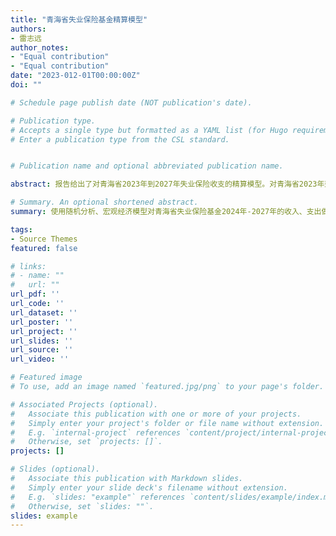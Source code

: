 ```yaml
---
title: "青海省失业保险基金精算模型"
authors:
- 雷志远
author_notes:
- "Equal contribution"
- "Equal contribution"
date: "2023-012-01T00:00:00Z"
doi: ""

# Schedule page publish date (NOT publication's date).

# Publication type.
# Accepts a single type but formatted as a YAML list (for Hugo requirements).
# Enter a publication type from the CSL standard.


# Publication name and optional abbreviated publication name.

abstract: 报告给出了对青海省2023年到2027年失业保险收支的精算模型。对青海省2023年到2027年全年地区生产总值、城镇就业人口年平均收入、城镇登记就业人口、总就业人口、失业保险金平均月发放金额、失业保险参保人数、失业保险金年领取人次、失业保险金每人平均领取月数、缴纳失业保险各类型企业缴费比例等重要参数进行数学建模。并最终给出了精算模型在2023年到2027年的预测结果。

# Summary. An optional shortened abstract.
summary: 使用随机分析、宏观经济模型对青海省失业保险基金2024年-2027年的收入、支出做出预测。

tags:
- Source Themes
featured: false

# links:
# - name: ""
#   url: ""
url_pdf: ''
url_code: ''
url_dataset: ''
url_poster: ''
url_project: ''
url_slides: ''
url_source: ''
url_video: ''

# Featured image
# To use, add an image named `featured.jpg/png` to your page's folder. 

# Associated Projects (optional).
#   Associate this publication with one or more of your projects.
#   Simply enter your project's folder or file name without extension.
#   E.g. `internal-project` references `content/project/internal-project/index.md`.
#   Otherwise, set `projects: []`.
projects: []

# Slides (optional).
#   Associate this publication with Markdown slides.
#   Simply enter your slide deck's filename without extension.
#   E.g. `slides: "example"` references `content/slides/example/index.md`.
#   Otherwise, set `slides: ""`.
slides: example
---
```

